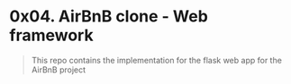 # 0x04. AirBnB clone - Web framework
> This repo contains the implementation for the flask web app for the AirBnB project
